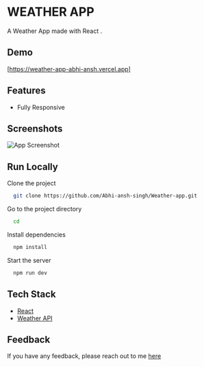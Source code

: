 # WEATHER APP

A Weather App made with React .

## Demo

[https://weather-app-abhi-ansh.vercel.app]

## Features
- Fully Responsive

## Screenshots

![App Screenshot](https://i.postimg.cc/28Jv16n4/Screenshot-2024-04-25-122511.png)

## Run Locally

Clone the project

```bash
  git clone https://github.com/Abhi-ansh-singh/Weather-app.git
```

Go to the project directory

```bash
  cd 
```

Install dependencies

```bash
  npm install
```

Start the server

```bash
  npm run dev
```

## Tech Stack

- [React](https://reactjs.org/)
- [Weather API](https://https://openweathermap.org/api)

## Feedback

If you have any feedback, please reach out to me [here](https://my-portfolio-abhi-ansh.vercel.app/#contact)
